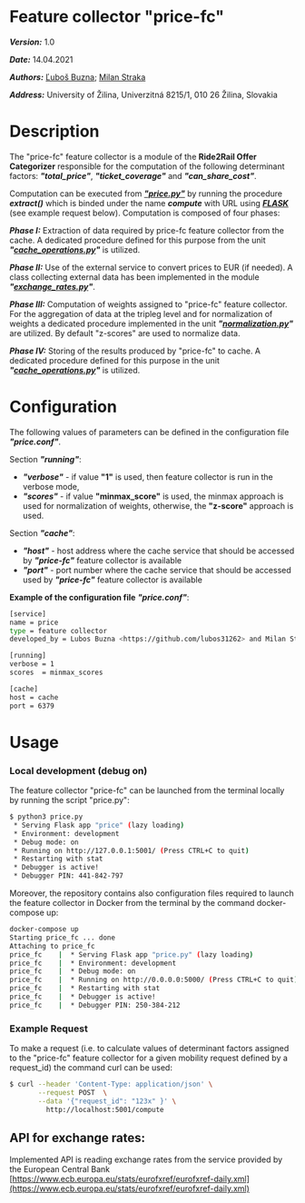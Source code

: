 # Feature collector "price-fc"
***Version:*** 1.0

***Date:*** 14.04.2021

***Authors:***  [Ľuboš Buzna](https://github.com/lubos31262); [Milan Straka](https://github.com/bioticek)

***Address:*** University of Žilina, Univerzitná 8215/1, 010 26 Žilina, Slovakia
# Description 

The "price-fc" feature collector is  a module of the **Ride2Rail Offer Categorizer** responsible for the computation of the following determinant factors: ***"total_price"***, ***"ticket_coverage"*** and  ***"can_share_cost"***. 

Computation can be executed from ***["price.py"](https://github.com/Ride2Rail/price-fc/blob/main/code/price.py)*** by running the procedure ***extract()*** which is binded under the name ***compute*** with URL using ***[FLASK](https://flask.palletsprojects.com)*** (see example request below). Computation is composed of four phases:

***Phase I:***   Extraction of data required by price-fc feature collector from the cache. A dedicated procedure defined for
            this purpose from the unit ***"[cache_operations.py](https://github.com/Ride2Rail/r2r-offer-utils/wiki/cache_operations.py)"*** is utilized.

***Phase II:***  Use of the external service to convert prices to EUR (if needed). A class collecting external data has been
            implemented in the module ***"[exchange_rates.py](https://github.com/Ride2Rail/price-fc/wiki/exchange_rates.py)"***.

***Phase III:*** Computation of weights assigned to "price-fc" feature collector. For the aggregation of data at the tripleg level and for
            normalization of weights a dedicated procedure implemented in the unit ***"[normalization.py](https://github.com/Ride2Rail/r2r-offer-utils/wiki/normalization.py)"*** are utilized. By default "z-scores" are used to normalize data.



***Phase IV:*** Storing of the results produced by "price-fc" to cache. A dedicated procedure defined for
            this purpose in the unit ***"[cache_operations.py](https://github.com/Ride2Rail/r2r-offer-utils/wiki/cache_operations.py)"*** is utilized.

# Configuration

The following values of parameters can be defined in the configuration file ***"price.conf"***.

Section ***"running"***:
- ***"verbose"*** - if value __"1"__ is used, then feature collector is run in the verbose mode,
- ***"scores"*** - if  value __"minmax_score"__ is used, the minmax approach is used for normalization of weights, otherwise, the __"z-score"__ approach is used. 

Section ***"cache"***: 
- ***"host"*** - host address where the cache service that should be accessed by ***"price-fc"*** feature collector is available
- ***"port"*** - port number where the cache service that should be accessed used by ***"price-fc"*** feature collector is available

**Example of the configuration file** ***"price.conf"***:
```bash
[service]
name = price
type = feature collector
developed_by = Lubos Buzna <https://github.com/lubos31262> and Milan Straka <https://github.com/bioticek>

[running]
verbose = 1
scores  = minmax_scores

[cache]
host = cache
port = 6379
```

# Usage
### Local development (debug on)

The feature collector "price-fc" can be launched from the terminal locally by running the script "price.py":

```bash
$ python3 price.py
 * Serving Flask app "price" (lazy loading)
 * Environment: development
 * Debug mode: on
 * Running on http://127.0.0.1:5001/ (Press CTRL+C to quit)
 * Restarting with stat
 * Debugger is active!
 * Debugger PIN: 441-842-797
```

Moreover, the repository contains also configuration files required to launch the feature collector in Docker from the terminal by the command docker-compose up:

```bash
docker-compose up
Starting price_fc ... done
Attaching to price_fc
price_fc    |  * Serving Flask app "price.py" (lazy loading)
price_fc    |  * Environment: development
price_fc    |  * Debug mode: on
price_fc    |  * Running on http://0.0.0.0:5000/ (Press CTRL+C to quit)
price_fc    |  * Restarting with stat
price_fc    |  * Debugger is active!
price_fc    |  * Debugger PIN: 250-384-212
```

### Example Request
To make a request (i.e. to calculate values of determinant factors assigned to the "price-fc" feature collector for a given mobility request defined by a request_id) the command curl can be used:
```bash
$ curl --header 'Content-Type: application/json' \
       --request POST  \
       --data '{"request_id": "123x" }' \
         http://localhost:5001/compute
```

## API for exchange rates:
Implemented API is reading exchange rates from the service provided by the European Central Bank 
[https://www.ecb.europa.eu/stats/eurofxref/eurofxref-daily.xml](https://www.ecb.europa.eu/stats/eurofxref/eurofxref-daily.xml)



